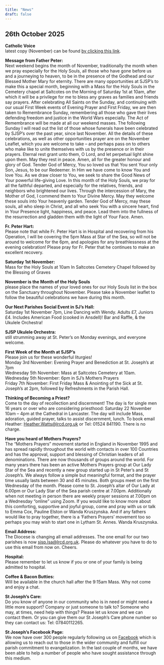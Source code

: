 ```yaml
---
title: "News"
draft: false
---
```

## 26th October 2025

**Catholic Voice**  
latest copy (November) can be found [by clicking this link](https://issuu.com/cathcom/docs/lancaster_november_2025).  

**Message from Father Peter:**  
Next weekend begins the month of November, traditionally the month when we pray especially for the Holy Souls, all those who have gone before us and a journeying to heaven, to be in the presence of the Godhead and our Blessed Mother Mary for eternity. There are many opportunities at SJSP’s to make this a special month, beginning with a Mass for the Holy Souls in the Cemetery chapel at Saltcotes on the Morning of Saturday 1st at 10am, after which it will be a privilege for me to bless any graves as families and friends say prayers. After celebrating All Saints on the Sunday, and continuing with our usual First Week events of Evening Prayer and First Friday, we are then taken to Remembrance Sunday, remembering all those who gave their lives defending freedom and justice in the World Wars especially. The Act of Remembrance will be made at all our weekend masses. The following Sunday I will read out the list of those whose funerals have been celebrated by SJSP’s over the past year, since last November. All the details of these celebrations, as well as other opportunities prayer are on the November Leaflet, which you are welcome to take – and perhaps pass on to others who make like to unite themselves with us by the presence or in their prayers. Eternal rest grant unto them, O Lord, and let perpetual light shine upon them. May they rest in peace. Amen, all for the greater honour and glory of God. Tender God of Mercy, You so loved us that You sent Your only Son, Jesus, to be our Redeemer. In Him we have come to know You and love You. As we draw closer to You, we seek to share the Good News of Your powerful life-giving Love. In this month of the Holy Souls, we pray for all the faithful departed, and especially for the relatives, friends, and neighbors who brightened our lives. Through the intercession of Mary, the Mother of God, I commend them to Your Divine Mercy. May they welcome these souls into Your heavenly garden. Tender God of Mercy, may these souls, all who sleep in Christ, and all who seek You with a sincere heart, find in Your Presence light, happiness, and peace. Lead them into the fullness of the resurrection and gladden them with the light of Your Face. Amen.  

**Fr. Peter Hart:**  
Please note that while Fr. Peter Hart is in Hospital and recovering from his Operation, I will be covering the 5pm Mass at Star of the Sea, so will not be around to welcome for the 6pm, and apologies for any breathlessness at the evening celebration! Please pray for Fr. Peter that he continues to make an excellent recovery.  

**Saturday 1st November:**  
Mass for the Holy Souls at 10am In Saltcotes Cemetery Chapel followed by the Blessing of Graves  

**November is the Month of the Holy Souls**  
please place the names of your loved ones for our Holy Souls list in the box on the Sanctuary throughout November. Please take a November leaflet to follow the beautiful celebrations we have during this month.  

**Our Next Parishes Social Event in SJ’s Hall:**  
Saturday 1st November 7pm, Line Dancing with Wendy.  Adults £7, Juniors £4. Includes American Food (cooked in Ansdell)! Bar and Raffle, & the Ukulele Orchestra!  

**SJSP Ukulele Orchestra:**  
still strumming away at St. Peter’s on Monday evenings, and everyone welcome.  

**First Week of the Month at SJSP’s**  
Please join us for these wonderful liturgies!  
Monday 3rd November: Evening Prayer and Benediction at St. Joseph’s at 7pm  
Wednesday 5th November: Mass at Saltcotes Cemetery at 10am.  
Wednesday 5th November: 6pm in SJ’s Mothers Prayers  
Friday 7th November: First Friday Mass & Anointing of the Sick at St. Joseph’s at 2pm, followed by Refreshments in the Parish Hall.  

**Thinking of Becoming a Priest?**  
Come to the day of recollection and discernment! The day is for single men 16 years or over who are considering priesthood: Saturday 22 November 10am – 4pm at the Cathedral in Lancaster. The day will include Mass, adoration, guided prayer, talks to assist discernment, lunch. To book email Heather: [Heather.Watts@lrcd.org.uk](mailto:Heather.Watts@lrcd.org.uk) or Tel: 01524 841190. There is no charge.  

**Have you heard of Mothers Prayers?**  
The “Mothers Prayers” movement started in England in November 1995 and has spread rapidly throughout the world with contacts in over 100 Countries and has the approval, support and blessing of Christian leaders of all denominations. There are now thousands of groups around the world. For many years there has been an active Mothers Prayers group at Our Lady Star of the Sea and recently a new group started up in St Peter’s and St Joseph’s.  We always follow a simple but meaningful format, and the prayer time usually lasts between 30 and 45 minutes. Both groups meet on the first Wednesday of the month.  Please come to St. Joseph’s altar of Our Lady at 6.00pm or Our Lady Star of the Sea parish centre at 7.00pm. Additionally when not meeting in person there are weekly prayer sessions at 7.00pm on a Wednesday “online” using  Zoom. If you would like to know more about this comforting, supportive and joyful group, come and pray with us or talk to Emma Cox, Pauline Elston or Wanda Kruszynska. And if any fathers would like to pray together, there is a ‘Fathers Prayers’ movement too so perhaps you may wish to start one in Lytham St. Annes. Wanda Kruszynska.  

**Email Address:**  
The Diocese is changing all email addresses. The one email for our two parishes is now [sjsp.lsa@lrcd.org.uk](mailto:sjsp.lsa@lrcd.org.uk). Please do whatever you have to do to use this email from now on. Cheers.  

**Hospital:**  
Please remember to let us know if you or one of your family is being admitted to hospital.  

**Coffee & Bacon Butties:**  
Will be available in the church hall after the 9:15am Mass. Why not come and enjoy a chat.  

**St Joseph’s Care:**  
Do you know of anyone in our community who is in need or might need a little more support? Company or just someone to talk to? Someone who may, at times, need help with things? Please let us know and we can contact them. Or you can give them our St Joseph’s Care phone number so they can contact us: Tel: 07840112265.  

**St Joseph’s Facebook Page:**  
We now have over 300 people regularly following us on [Facebook](https://www.facebook.com/pages/St-Josephs-Roman-Catholic-Church-Ansdell/230000653837017) which is allowing us to reach out to those in the wider community and fulfill our parish commitment to evangelization. In the last couple of months, we have been able to help a number of people who have sought assistance through this medium.  

